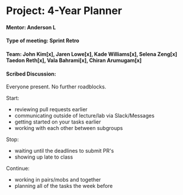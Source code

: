# Project: 4-Year Planner
#### Mentor: Anderson L
#### Type of meeting: Sprint Retro
#### Team: John Kim[x],  Jaren Lowe[x],  Kade Williams[x], Selena Zeng[x] Taedon Reth[x], Vala Bahrami[x], Chiran Arumugam[x]
#### Scribed Discussion:

Everyone present. No further roadblocks.

Start:
- reviewing pull requests earlier
- communicating outside of lecture/lab via Slack/Messages
- getting started on your tasks earlier
- working with each other between subgroups

Stop:
- waiting until the deadlines to submit PR's
- showing up late to class

Continue:
- working in pairs/mobs and together
- planning all of the tasks the week before
